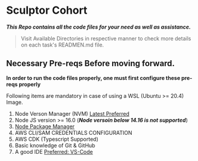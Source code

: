 # Sculptor Cohort

***This Repo contains all the code files for your need as well as assistance.***

> Visit Available Directories in respective manner to check more details on each task's READMEN.md file.

## Necessary Pre-reqs Before moving forward.

**In order to run the code files properly, one must first configure these pre-reqs properly**

Following items are mandatory in case of using a WSL (Ubuntu >= 20.4) Image.
  1. Node Verson Manager (NVM) [Latest Preferred](https://github.com/coreybutler/nvm-windows/releases/download/1.1.7/nvm-setup.zip)
  2. Node JS version >= 16.0 (***Node versoin below 14.16 is not supported***)
  3. [Node Package Manager](npm.org)
  4. AWS CLI/SAM CREDENTIALS CONFIGURATION
  5. AWS CDK (Typescript Supported)
  6. Basic knowledge of Git & GitHub
  7. A good IDE [Preferred: VS-Code](https://code.visualstudio.com/download)
